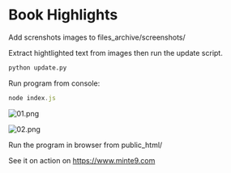 # Book Highlights

Add screnshots images to files_archive/screenshots/

Extract hightlighted text from images then run the update script.

~~~python
python update.py
~~~

Run program from console:

~~~javascript
node index.js
~~~


![01.png](https://www.minte9.com/lib/images/github/book-highlights/highlight_01.png)

![02.png](https://www.minte9.com/lib/images/github/book-highlights/highlight_02.png)


Run the program in browser from public_html/

See it on action on https://www.minte9.com
